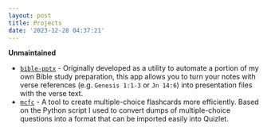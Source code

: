 ```yaml
---
layout: post
title: Projects
date: '2023-12-28 04:37:21'
---
```


 **Unmaintained**

- [`bible-pptx`](https://biblepptx.chechu.co) - Originally developed as a utility to automate a portion of my own Bible study preparation, this app allows you to turn your notes with verse references (e.g.&nbsp;`Genesis 1:1-3`&nbsp;or&nbsp;`Jn 14:6`) into presentation files with the verse text.
- [`mcfc`](https://chechu.co/mcfc) - A tool to create multiple-choice flashcards more efficiently. Based on the Python script I used to convert dumps of multiple-choice questions into a format that can be imported easily into Quizlet.
